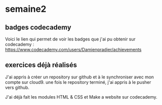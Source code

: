 # semaine2


## badges codecademy


Voici le lien qui permet de voir les badges que j'ai pu obtenir sur codecademy : 
https://www.codecademy.com/users/Damienpradier/achievements

## exercices déjà réalisés

J'ai appris à créer un repository sur github et à le synchroniser avec 
mon compte sur cloud9. une fois le repository terminé, j'ai appris à le pusher
vers github.

J'ai déjà fait les modules HTML & CSS et Make a website sur codecademy.